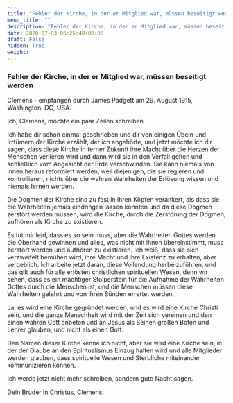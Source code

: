 ```yaml
---
title: "Fehler der Kirche, in der er Mitglied war, müssen beseitigt werden"
menu_title: ""
description: "Fehler der Kirche, in der er Mitglied war, müssen beseitigt werden"
date: 2020-07-03 06:25:48+00:00
draft: False
hidden: True
weight:
---
```

### Fehler der Kirche, in der er Mitglied war, müssen beseitigt werden

Clemens - empfangen durch James Padgett am 29. August 1915, Washington, DC, USA.

Ich, Clemens, möchte ein paar Zeilen schreiben.

Ich habe dir schon einmal geschrieben und dir von einigen Übeln und Irrtümern der Kirche erzählt, der ich angehörte, und jetzt möchte ich dir sagen, dass diese Kirche in ferner Zukunft ihre Macht über die Herzen der Menschen verlieren wird und dann wird sie in den Verfall gehen und schließlich vom Angesicht der Erde verschwinden. Sie kann niemals von innen heraus reformiert werden, weil diejenigen, die sie regieren und kontrollieren, nichts über die wahren Wahrheiten der Erlösung wissen und niemals lernen werden.

Die Dogmen der Kirche sind zu fest in ihren Köpfen verankert, als dass sie die Wahrheiten jemals eindringen lassen könnten und da diese Dogmen zerstört werden müssen, wird die Kirche, durch die Zerstörung  der Dogmen, aufhören als Kirche zu existieren.

Es tut mir leid, dass es so sein muss, aber die Wahrheiten Gottes werden die Oberhand gewinnen und alles, was nicht mit ihnen übereinstimmt, muss zerstört werden und aufhören zu existieren. Ich weiß, dass sie sich verzweifelt bemühen wird, ihre Macht und ihre Existenz zu erhalten, aber vergeblich. Ich arbeite jetzt daran, diese Vollendung herbeizuführen, und das gilt auch für alle erlösten christlichen spirituellen Wesen, denn wir sehen, dass es ein mächtiger Stolperstein für die Aufnahme der Wahrheiten Gottes durch die Menschen ist, und die Menschen müssen diese Wahrheiten gelehrt und von ihren Sünden errettet werden.

Ja, es wird eine Kirche gegründet werden, und es wird eine Kirche Christi sein, und die ganze Menschheit wird mit der Zeit sich vereinen und den einen wahren Gott anbeten und an Jesus als Seinen großen Boten und Lehrer glauben, und nicht als einen Gott.

Den Namen dieser Kirche kenne ich nicht, aber sie wird eine Kirche sein, in der der Glaube an den Spiritualismus Einzug halten wird und alle Mitglieder werden glauben, dass spirituelle Wesen und Sterbliche miteinander kommunizieren können.

Ich werde jetzt nicht mehr schreiben, sondern gute Nacht sagen.

Dein Bruder in Christus, Clemens.
